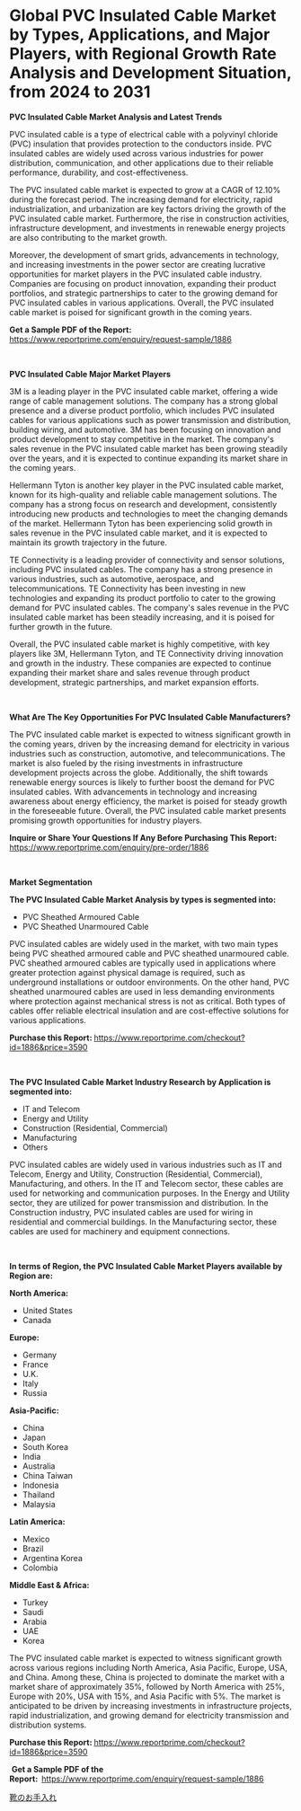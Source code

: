 <p><h1>Global PVC Insulated Cable Market by Types, Applications, and Major Players, with Regional Growth Rate Analysis and Development Situation, from 2024 to 2031</h1></p><p><strong>PVC Insulated Cable Market Analysis and Latest Trends</strong></p>
<p><p>PVC insulated cable is a type of electrical cable with a polyvinyl chloride (PVC) insulation that provides protection to the conductors inside. PVC insulated cables are widely used across various industries for power distribution, communication, and other applications due to their reliable performance, durability, and cost-effectiveness.</p><p>The PVC insulated cable market is expected to grow at a CAGR of 12.10% during the forecast period. The increasing demand for electricity, rapid industrialization, and urbanization are key factors driving the growth of the PVC insulated cable market. Furthermore, the rise in construction activities, infrastructure development, and investments in renewable energy projects are also contributing to the market growth.</p><p>Moreover, the development of smart grids, advancements in technology, and increasing investments in the power sector are creating lucrative opportunities for market players in the PVC insulated cable industry. Companies are focusing on product innovation, expanding their product portfolios, and strategic partnerships to cater to the growing demand for PVC insulated cables in various applications. Overall, the PVC insulated cable market is poised for significant growth in the coming years.</p></p>
<p><strong>Get a Sample PDF of the Report:&nbsp;</strong> <a href="https://www.reportprime.com/enquiry/request-sample/1886">https://www.reportprime.com/enquiry/request-sample/1886</a></p>
<p>&nbsp;</p>
<p><strong>PVC Insulated Cable Major Market Players</strong></p>
<p><p>3M is a leading player in the PVC insulated cable market, offering a wide range of cable management solutions. The company has a strong global presence and a diverse product portfolio, which includes PVC insulated cables for various applications such as power transmission and distribution, building wiring, and automotive. 3M has been focusing on innovation and product development to stay competitive in the market. The company's sales revenue in the PVC insulated cable market has been growing steadily over the years, and it is expected to continue expanding its market share in the coming years.</p><p>Hellermann Tyton is another key player in the PVC insulated cable market, known for its high-quality and reliable cable management solutions. The company has a strong focus on research and development, consistently introducing new products and technologies to meet the changing demands of the market. Hellermann Tyton has been experiencing solid growth in sales revenue in the PVC insulated cable market, and it is expected to maintain its growth trajectory in the future.</p><p>TE Connectivity is a leading provider of connectivity and sensor solutions, including PVC insulated cables. The company has a strong presence in various industries, such as automotive, aerospace, and telecommunications. TE Connectivity has been investing in new technologies and expanding its product portfolio to cater to the growing demand for PVC insulated cables. The company's sales revenue in the PVC insulated cable market has been steadily increasing, and it is poised for further growth in the future.</p><p>Overall, the PVC insulated cable market is highly competitive, with key players like 3M, Hellermann Tyton, and TE Connectivity driving innovation and growth in the industry. These companies are expected to continue expanding their market share and sales revenue through product development, strategic partnerships, and market expansion efforts.</p></p>
<p>&nbsp;</p>
<p><strong>What Are The Key Opportunities For PVC Insulated Cable Manufacturers?</strong></p>
<p><p>The PVC insulated cable market is expected to witness significant growth in the coming years, driven by the increasing demand for electricity in various industries such as construction, automotive, and telecommunications. The market is also fueled by the rising investments in infrastructure development projects across the globe. Additionally, the shift towards renewable energy sources is likely to further boost the demand for PVC insulated cables. With advancements in technology and increasing awareness about energy efficiency, the market is poised for steady growth in the foreseeable future. Overall, the PVC insulated cable market presents promising growth opportunities for industry players.</p></p>
<p><strong>Inquire or Share Your Questions If Any Before Purchasing This Report:</strong> <a href="https://www.reportprime.com/enquiry/pre-order/1886">https://www.reportprime.com/enquiry/pre-order/1886</a></p>
<p>&nbsp;</p>
<p><strong>Market Segmentation</strong></p>
<p><strong>The PVC Insulated Cable Market Analysis by types is segmented into:</strong></p>
<p><ul><li>PVC Sheathed Armoured Cable</li><li>PVC Sheathed Unarmoured Cable</li></ul></p>
<p><p>PVC insulated cables are widely used in the market, with two main types being PVC sheathed armoured cable and PVC sheathed unarmoured cable. PVC sheathed armoured cables are typically used in applications where greater protection against physical damage is required, such as underground installations or outdoor environments. On the other hand, PVC sheathed unarmoured cables are used in less demanding environments where protection against mechanical stress is not as critical. Both types of cables offer reliable electrical insulation and are cost-effective solutions for various applications.</p></p>
<p><strong>Purchase this Report:&nbsp;</strong><a href="https://www.reportprime.com/checkout?id=1886&price=3590">https://www.reportprime.com/checkout?id=1886&price=3590</a></p>
<p>&nbsp;</p>
<p><strong>The PVC Insulated Cable Market Industry Research by Application is segmented into:</strong></p>
<p><ul><li>IT and Telecom</li><li>Energy and Utility</li><li>Construction (Residential, Commercial)</li><li>Manufacturing</li><li>Others</li></ul></p>
<p><p>PVC insulated cables are widely used in various industries such as IT and Telecom, Energy and Utility, Construction (Residential, Commercial), Manufacturing, and others. In the IT and Telecom sector, these cables are used for networking and communication purposes. In the Energy and Utility sector, they are utilized for power transmission and distribution. In the Construction industry, PVC insulated cables are used for wiring in residential and commercial buildings. In the Manufacturing sector, these cables are used for machinery and equipment connections.</p></p>
<p>&nbsp;</p>
<p><strong>In terms of Region, the PVC Insulated Cable Market Players available by Region are:</strong></p>
<p>
    <p> <strong> North America: </strong>
        <ul>
            <li>United States</li>
            <li>Canada</li>
        </ul>
        </p> 
    <p> <strong> Europe: </strong>
        <ul>
            <li>Germany</li>
            <li>France</li>
            <li>U.K.</li>
            <li>Italy</li>
            <li>Russia</li>
        </ul>
        </p> 
    <p> <strong> Asia-Pacific: </strong>
        <ul>
            <li>China</li>
            <li>Japan</li>
            <li>South Korea</li>
            <li>India</li>
            <li>Australia</li>
            <li>China Taiwan</li>
            <li>Indonesia</li>
            <li>Thailand</li>
            <li>Malaysia</li>
        </ul>
        </p> 
    <p> <strong> Latin America: </strong>
        <ul>
            <li>Mexico</li>
            <li>Brazil</li>
            <li>Argentina Korea</li>
            <li>Colombia</li>
        </ul>
        </p> 
    <p> <strong> Middle East & Africa: </strong>
        <ul>
            <li>Turkey</li>
            <li>Saudi</li>
            <li>Arabia</li>
            <li>UAE</li>
            <li>Korea</li>
        </ul>
    </p>
    </p>
<p><p>The PVC insulated cable market is expected to witness significant growth across various regions including North America, Asia Pacific, Europe, USA, and China. Among these, China is projected to dominate the market with a market share of approximately 35%, followed by North America with 25%, Europe with 20%, USA with 15%, and Asia Pacific with 5%. The market is anticipated to be driven by increasing investments in infrastructure projects, rapid industrialization, and growing demand for electricity transmission and distribution systems.</p></p>
<p><strong>Purchase this Report: </strong><a href="https://www.reportprime.com/checkout?id=1886&price=3590">https://www.reportprime.com/checkout?id=1886&price=3590</a></p>
<p>&nbsp;<strong>Get a Sample PDF of the Report:&nbsp;&nbsp;</strong><a href="https://www.reportprime.com/enquiry/request-sample/1886">https://www.reportprime.com/enquiry/request-sample/1886</a></p>
<p><strong></strong></p>
<p><p><a href="https://github.com/SantosDicki04/Market-Research-Report-List-1/blob/main/871223110561.md">靴のお手入れ</a></p></p>